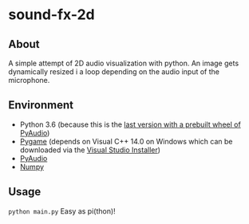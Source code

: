 # sound-fx-2d

## About

A simple attempt of 2D audio visualization with python. An image gets dynamically resized i a loop depending on the audio input of the microphone.

## Environment

- Python 3.6 (because this is the [last version with a prebuilt wheel of PyAudio](https://stackoverflow.com/questions/52283840/i-cant-install-pyaudio-on-windows-how-to-solve-error-microsoft-visual-c-14/52284344#52284344))
- [Pygame](https://www.pygame.org/wiki/about) (depends on Visual C++ 14.0 on Windows which can be downloaded via the [Visual Studio Installer](https://docs.microsoft.com/de-de/visualstudio/install/install-visual-studio?view=vs-2022))
- [PyAudio](https://pypi.org/project/PyAudio/)
- [Numpy](https://numpy.org/doc/stable/index.html)

## Usage
`python main.py`
Easy as pi(thon)!
